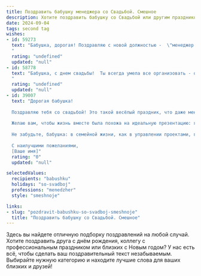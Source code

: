 ```yaml
---
title: Поздравить бабушку менеджера со Свадьбой. Смешное
description: Хотите поздравить бабушку со Свадьбой или другим праздником? Наш ИИ создаст незабываемое поздравление, а вы обязательно выделитесь среди других.  
date: 2024-09-04
tags: second tag
wishes:
- id: 59273
  text: "Бабушка, дорогая! Поздравляю с новой должностью -  \"менеджер по семейным отношениям\"!  Надеюсь, у тебя уже есть план, как управлять этой сложной командой, состоящей из внуков и прочих родственников.  😂 Желаю успехов в этом нелёгком, но очень важном деле!
  "
  rating: "undefined"
  updated: "null"
- id: 58778
  text: "Бабушка, с днем свадьбы!  Ты всегда умела все организовать - от семейных ужинов до жизни внуков, теперь вот  и свой праздник  -  как в  конце концов,  выстроить  и  управлять  семьей  -  это  же  по сути  менеджерская  работа!  🎉🍾🥂
  "
  rating: "undefined"
  updated: "null"
- id: 39007
  text: "Дорогая бабушка!
  
  Поздравляю тебя со свадьбой! Это такой весёлый праздник, что даже менеджеры – настоящие мастера планирования – не смогли бы придумать более удачный проект! Пусть ваш союз будет как хорошо спланированное событие: без накладок и с хорошим отбором гостей (а мы сами знаем, что это особенно важно!).
  
  Желаю вам, чтобы жизнь вместе была похожа на идеальную презентацию: яркая, запоминающаяся и с гармоничным завершением. И пусть ваши радости всегда превышают расходы,а счастье будет в избытке!
  
  Не забудьте, бабушка: в семейной жизни, как в управлении проектами, главное – это взаимопонимание и хороший запас терпения. С любовью и смехом!
  
  С наилучшими пожеланиями,
  [Ваше имя]"
  rating: "0"
  updated: "null"

selectedValues:
  recipients: "babushku"
  holidays: "so-svadboj"
  professions: "menedzher"
  style: "smeshnoje"

links:
- slug: "pozdravit-babushku-so-svadboj-smeshnoje"
  title: "Поздравить бабушку со Свадьбой. Смешное"
---
```


Здесь вы найдете отличную подборку поздравлений на любой случай. 
Хотите поздравить друга с днём рождения, коллегу с профессиональным праздником или близких с Новым годом? У нас есть всё, чтобы сделать ваш поздравительный текст незабываемым. Выбирайте нужную категорию и находите лучшие слова для ваших близких и друзей!
